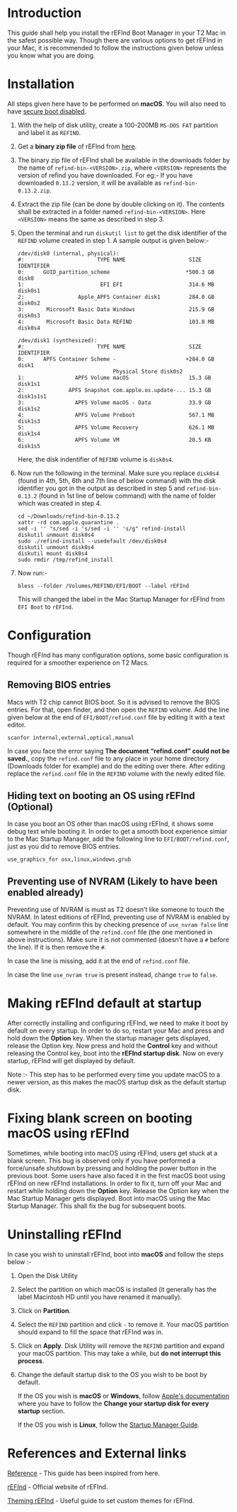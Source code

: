 # Introduction

This guide shall help you install the rEFInd Boot Manager in your T2 Mac in the safest possible way. Though there are various options to get rEFInd in your Mac, it is recommended to follow the instructions given below unless you know what you are doing.

# Installation

All steps given here have to be performed on **macOS**. You will also need to have [secure boot disabled](https://support.apple.com/en-us/HT208198).

1. With the help of disk utility, create a 100-200MB `MS-DOS FAT` partition and label it as `REFIND`.
2. Get a **binary zip file** of rEFInd from [here](https://www.rodsbooks.com/refind/getting.html).
3. The binary zip file of rEFInd shall be available in the downloads folder by the name of `refind-bin-<VERSION>.zip`, where `<VERSION>` represents the version of refind you have downloaded. For eg:- If you have downloaded `0.13.2` version, it will be available as `refind-bin-0.13.2.zip`.
4. Extract the zip file (can be done by double clicking on it). The contents shall be extracted in a folder named `refind-bin-<VERSION>`. Here `<VERSION>` means the same as described in step 3.
5. Open the terminal and run `diskutil list` to get the disk identifier of the `REFIND` volume created in step 1. A sample output is given below:-

   ```plain
   /dev/disk0 (internal, physical):
   #:                       TYPE NAME                    SIZE       IDENTIFIER
   0:      GUID_partition_scheme                        *500.3 GB   disk0
   1:                        EFI ⁨EFI⁩                     314.6 MB   disk0s1
   2:                 Apple_APFS ⁨Container disk1⁩         284.0 GB   disk0s2
   3:       Microsoft Basic Data ⁨Windows⁩                 215.9 GB   disk0s3
   4:       Microsoft Basic Data ⁨REFIND⁩                  103.8 MB   disk0s4

   /dev/disk1 (synthesized):
   #:                       TYPE NAME                    SIZE       IDENTIFIER
   0:      APFS Container Scheme -                      +284.0 GB   disk1
                                 Physical Store disk0s2
   1:                APFS Volume ⁨macOS⁩                   15.3 GB    disk1s1
   2:              APFS Snapshot ⁨com.apple.os.update-...⁩ 15.3 GB    disk1s1s1
   3:                APFS Volume ⁨macOS - Data⁩            33.9 GB    disk1s2
   4:                APFS Volume ⁨Preboot⁩                 567.1 MB   disk1s3
   5:                APFS Volume ⁨Recovery⁩                626.1 MB   disk1s4
   6:                APFS Volume ⁨VM⁩                      20.5 KB    disk1s5
   ```
  
   Here, the disk indentifier of `REFIND` volume is `disk0s4`.
6. Now run the following in the terminal. Make sure you replace `disk0s4` (found in 4th, 5th, 6th and 7th line of below command) with the disk identifier you got in the output as described in step 5 and `refind-bin-0.13.2` (found in 1st line of below command) with the name of folder which was created in step 4.

   ```plain
   cd ~/Downloads/refind-bin-0.13.2
   xattr -rd com.apple.quarantine .
   sed -i '' "s/sed -i 's/sed -i '' 's/g" refind-install
   diskutil unmount disk0s4
   sudo ./refind-install --usedefault /dev/disk0s4
   diskutil unmount disk0s4
   diskutil mount disk0s4
   sudo rmdir /tmp/refind_install

7. Now run:-
  
   ```plain
   bless --folder /Volumes/REFIND/EFI/BOOT --label rEFInd
   ```
  
   This will changed the label in the Mac Startup Manager for rEFInd from `EFI Boot` to `rEFInd`.
  
# Configuration

Though rEFInd has many configuration options, some basic configuration is required for a smoother experience on T2 Macs.

## Removing BIOS entries

Macs with T2 chip cannot BIOS boot. So it is advised to remove the BIOS entries. For that, open finder, and then open the `REFIND` volume. Add the line given below at the end of `EFI/BOOT/refind.conf` file by editing it with a text editor.

```plain
scanfor internal,external,optical,manual
```

In case you face the error saying **The document “refind.conf” could not be saved.**, copy the `refind.conf` file to any place in your home directory (Downloads folder for example) and do the editing over there. After editing replace the `refind.conf` file in the `REFIND` volume with the newly edited file.

## Hiding text on booting an OS using rEFInd (Optional)

In case you boot an OS other than macOS using rEFInd, it shows some debug text while booting it. In order to get a smooth boot experience simiar to the Mac Startup Manager, add the following line to `EFI/BOOT/refind.conf`, just as you did to remove BIOS entries.

```plain
use_graphics_for osx,linux,windows,grub
```

## Preventing use of NVRAM (Likely to have been enabled already)

Preventing use of NVRAM is must as T2 doesn’t like someone to touch the NVRAM. In latest editions of rEFInd, preventing use of NVRAM is enabled by default. You may confirm this by checking presence of `use_nvram false` line somewhere in the middle of the `refind.conf` file (the one mentioned in above instructions). Make sure it is not commented (doesn’t have a `#` before the line). If it is then remove the `#`.

In case the line is missing, add it at the end of `refind.conf` file.

In case the line `use_nvram true` is present instead, change `true` to `false`.

# Making rEFInd default at startup

After correctly installing and configuring rEFInd, we need to make it boot by default on every startup. In order to do so, restart your Mac and press and hold down the **Option** key. When the startup manager gets displayed, release the Option key. Now press and hold the **Control** key and without releasing the Control key, boot into the **rEFInd startup disk**. Now on every startup, rEFInd will get displayed by default.

Note :- This step has to be performed every time you update macOS to a newer version, as this makes the macOS startup disk as the default startup disk.

# Fixing blank screen on booting macOS using rEFInd

Sometimes, while booting into macOS using rEFInd, users get stuck at a blank screen. This bug is observed only if you have performed a force/unsafe shutdown by pressing and holding the power button in the previous boot. Some users have also faced it in the first macOS boot using rEFInd on new rEFInd installations. In order to fix it, turn off your Mac and restart while holding down the **Option** key. Release the Option key when the Mac Startup Manager gets displayed. Boot into macOS using the Mac Startup Manager. This shall fix the bug for subsequent boots.

# Uninstalling rEFInd

In case you wish to uninstall rEFInd, boot into **macOS** and follow the steps below :-

1. Open the Disk Utility
2. Select the partition on which macOS is installed (it generally has the label Macintosh HD until you have renamed it manually).
3. Click on **Partition**.
4. Select the `REFIND` partition and click `-` to remove it. Your macOS partition should expand to fill the space that rEFInd was in.
5. Click on **Apply**. Disk Utility will remove the `REFIND` partition and expand your macOS partition. This may take a while, but **do not interrupt this process**.
6. Change the default startup disk to the OS you wish to be boot by default. 
  
   If the OS you wish is **macOS** or **Windows**, follow [Apple's documentation](https://support.apple.com/en-in/guide/mac-help/mchlp1034/mac) where you have to follow the **Change your startup disk for every startup** section.
  
   If the OS you wish is **Linux**, follow the [Startup Manager Guide](https://wiki.t2linux.org/guides/startup-manager/#setting-linux-startup-disk-as-the-default-startup-disk).
   
# References and External links

[Reference](https://apple.stackexchange.com/questions/402289/refind-installation-wont-boot-due-to-t2-security-despite-t2-security-being-dis) - This guide has been inspired from here.

[rEFInd](https://www.rodsbooks.com/refind/) - Official website of rEFInd.

[Theming rEFInd](https://www.rodsbooks.com/refind/themes.html) - Useful guide to set custom themes for rEFInd.
